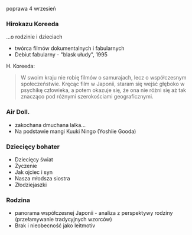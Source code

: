 
poprawa 4 wrzesień


### Hirokazu Koreeda
...o rodzinie i dzieciach



- twórca filmów dokumentalnych i fabularnych
- Debiut fabularny - "blask ułudy", 1995


H. Koreeda:
>W swoim kraju nie robię filmów o samurajach, lecz o współczesnym społeczeństwie. Kręcąc film w Japonii, staram się wejść głęboko w psychikę człowieka, a potem okazuje się, że ona nie różni się aż tak znacząco pod różnymi szerokościami geograficznymi.



### Air Doll.

- zakochana dmuchana lalka...
- Na podstawie mangi Kuuki Ningo (Yoshiie Gooda)


### Dziecięcy bohater

- Dziecięcy świat
- Życzenie
- Jak ojciec i syn
- Nasza młodsza siostra
- Złodziejaszki


### Rodzina

- panorama współczesnej Japonii - analiza z perspektywy rodziny (przełamywanie tradycyjnych wzorców)
- Brak i nieobecność jako leitmotiv


